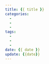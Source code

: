 ```yaml
---
title: {{ title }}
categories: 
  - 
  - 
  - 
tags: 
  - 
  - 
  - 
date: {{ date }}
update: {{date}}
---
```






<!-- more -->

